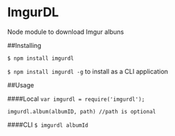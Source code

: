 # ImgurDL
Node module to download Imgur albuns

##Installing

``$ npm install imgurdl``

``$ npm install imgurdl -g`` to install as a CLI application

##Usage

####Local
``var imgurdl = require('imgurdl');``

``imgurdl.album(albumID, path) //path is optional``

####CLI
``$ imgurdl albumId``

